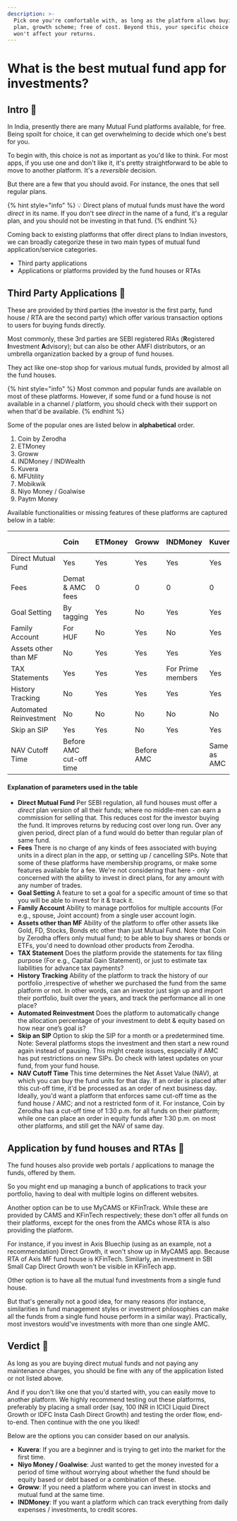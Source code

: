 ```yaml
---
description: >-
  Pick one you're comfortable with, as long as the platform allows buying direct
  plan, growth scheme; free of cost. Beyond this, your specific choice of app
  won't affect your returns.
---
```


# What is the best mutual fund app for investments?

## Intro 💫

In India, presently there are many Mutual Fund platforms available, for free. Being spoilt for choice, it can get overwhelming to decide which one's best for you.

To begin with, this choice is not as important as you'd like to think. For most apps, if you use one and don't like it, it's pretty straightforward to be able to move to another platform. It's a _reversible_ decision.

But there are a few that you should avoid. For instance, the ones that sell regular plans.

{% hint style="info" %}
💡 Direct plans of mutual funds must have the word _direct_ in its name. If you don't see _direct_ in the name of a fund, it's a regular plan, and you should not be investing in that fund.
{% endhint %}

Coming back to existing platforms that offer direct plans to Indian investors, we can broadly categorize these in two main types of mutual fund application/service categories.

* Third party applications
* Applications or platforms provided by the fund houses or RTAs

## Third Party Applications 🥉

These are provided by third parties \(the investor is the first party, fund house / RTA are the second party\) which offer various transaction options to users for buying funds directly.

Most commonly, these 3rd parties are SEBI registered RIAs \(**R**egistered **I**nvestment **A**dvisory\); but can also be other AMFI distributors, or an umbrella organization backed by a group of fund houses.  
  
They act like one-stop shop for various mutual funds, provided by almost all the fund houses. 

{% hint style="info" %}
Most common and popular funds are available on most of these platforms. However, if some fund or a fund house is not available in a channel / platform, you should check with their support on when that'd be available.
{% endhint %}

Some of the popular ones are listed below in **alphabetical** order.

1. Coin by Zerodha
2. ETMoney
3. Groww
4. INDMoney / INDWealth
5. Kuvera
6. MFUtility
7. Mobikwik
8. Niyo Money / Goalwise
9. Paytm Money

Available functionalities or missing features of these platforms are captured below in a table:

|  | Coin | ETMoney | Groww | INDMoney | Kuvera | MFUtility | Mobikwik | Niyo Money | Paytm Money |
| :--- | :--- | :--- | :--- | :--- | :--- | :--- | :--- | :--- | :--- |
| Direct Mutual Fund | Yes | Yes | Yes | Yes | Yes | Yes | Yes | Yes | Yes |
| Fees | Demat & AMC fees | 0 | 0 | 0 | 0 | 0 | 0 | 0 | 0 |
| Goal Setting | By tagging | Yes | No | Yes | Yes | Yes | No | Yes | Yes |
| Family Account | For HUF | No | Yes | No | Yes | Limited | No | No | No |
| Assets other than MF | No | Yes | Yes | Yes | Yes | No | Yes | Yes | Yes |
| TAX Statements | Yes | Yes | Yes | For Prime members | Yes | No | No | Yes | Yes |
| History Tracking | No | Yes | Yes | Yes | Yes | Yes | No | Yes | Yes |
| Automated Reinvestment | No | No | No | No | No | No | No | Yes | No |
| Skip an SIP | Yes | Yes | No | Yes | Yes | Yes | Yes | Yes | Yes |
| NAV Cutoff Time | Before AMC cut-off time |  | Before AMC |  | Same as AMC | Same as AMC |  |  | Same as AMC |



#### Explanation of parameters used in the table

* **Direct Mutual Fund**  Per SEBI regulation, all fund houses must offer a _direct_ plan version of all their funds; where no middle-men can earn a commission for selling that. This reduces cost for the investor buying the fund. It improves returns by reducing cost over long run.  Over any given period, direct plan of a fund would do better than regular plan of same fund. 
* **Fees**   There is no charge of any kinds of fees associated with buying units in a direct plan in the app, or setting up / cancelling SIPs.  Note that some of these platforms have membership programs, or make some features available for a fee. We're not considering that here - only concerned with the ability to invest in direct plans, for any amount with any number of trades. 
* **Goal Setting**  A feature to set a goal for a specific amount of time so that you will be able to invest for it & track it. 
* **Family Account**  Ability to manage portfolios for multiple accounts \(For e.g., spouse, Joint account\) from a single user account login. 
* **Assets other than MF**  Ability of the platform to offer other assets like Gold, FD, Stocks, Bonds etc other than just Mutual Fund.  Note that Coin by Zerodha offers only mutual fund; to be able to buy shares or bonds or ETFs, you'd need to download other products from Zerodha. 
* **TAX Statement**  Does the platform provide the statements for tax filing purpose \(For e.g., Capital Gain Statement\), or just to estimate tax liabilities for advance tax payments? 
* **History Tracking**  Ability of the platform to track the history of our portfolio ,irrespective of whether we purchased the fund from the same platform or not. In other words, can an investor just sign up and import their portfolio, built over the years, and track the performance all in one place? 
* **Automated Reinvestment**   Does the platform to automatically change the allocation percentage of your investment to debt & equity based on how near one’s goal is? 
* **Skip an SIP**  Option to skip the SIP for a month or a predetermined time.  Note: Several platforms stops the investment and then start a new round again instead of pausing. This might create issues, especially if AMC has put restrictions on new SIPs. Do check with latest updates on your fund, from your fund house. 
* **NAV Cutoff Time**  This time determines the Net Asset Value \(NAV\), at which you can buy the fund units for that day. If an order is placed after this cut-off time, it'd be processed as an order of next business day.  Ideally, you'd want a platform that enforces same cut-off time as the fund house / AMC; and not a restricted form of it.  For instance, Coin by Zerodha has a cut-off time of 1:30 p.m. for all funds on their platform; while one can place an order in equity funds after 1:30 p.m. on most other platforms, and still get the NAV of same day.

## Application by fund houses and RTAs 🥝

The fund houses also provide web portals / applications to manage the funds, offered by them.   
  
So you might end up managing a bunch of applications to track your portfolio, having to deal with multiple logins on different websites.

Another option can be to use MyCAMS or KFinTrack. While these are provided by CAMS and KFinTech respectively; these don't offer all funds on their platforms, except for the ones from the AMCs whose RTA is also providing the platform.  
  
For instance, if you invest in Axis Bluechip \(using as an example, not a recommendation\) Direct Growth, it won't show up in MyCAMS app. Because RTA of Axis MF fund house is KFinTech. Similarly, an investment in SBI Small Cap Direct Growth won't be visible in KFinTech app.  
  
Other option is to have all the mutual fund investments from a single fund house.  
  
But that's generally not a good idea, for many reasons  \(for instance, similarities in fund management styles or investment philosophies can make all the funds from a single fund house perform in a similar way\). Practically, most investors would've investments with more than one single AMC.

## Verdict 🎎

As long as you are buying direct mutual funds and not paying any maintenance charges, you should be fine with any of the application listed or not listed above.

And if you don't like one that you'd started with, you can easily move to another platform. We highly recommend testing out these platforms, preferably by placing a small order \(say, 100 INR in ICICI Liquid Direct Growth or IDFC Insta Cash Direct Growth\) and testing the order flow, end-to-end. Then continue with the one you liked!  
  
Below are the options you can consider based on our analysis.

* **Kuvera**: If you are a beginner and is trying to get into the market for the first time.
* **Niyo Money / Goalwise**: Just wanted to get the money invested for a period of time without worrying about whether the fund should be equity based or debt based or a combination of these.
* **Groww**: If you need a platform where you can invest in stocks and mutual fund at the same time.
* **INDMoney**: If you want a platform which can track everything from daily expenses / investments, to  credit scores.

